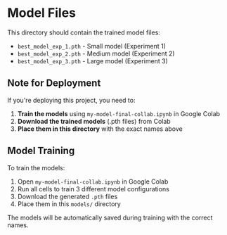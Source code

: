 # Model Files

This directory should contain the trained model files:

- `best_model_exp_1.pth` - Small model (Experiment 1)
- `best_model_exp_2.pth` - Medium model (Experiment 2) 
- `best_model_exp_3.pth` - Large model (Experiment 3)

## Note for Deployment

If you're deploying this project, you need to:

1. **Train the models** using `my-model-final-collab.ipynb` in Google Colab
2. **Download the trained models** (.pth files) from Colab
3. **Place them in this directory** with the exact names above

## Model Training

To train the models:

1. Open `my-model-final-collab.ipynb` in Google Colab
2. Run all cells to train 3 different model configurations
3. Download the generated `.pth` files
4. Place them in this `models/` directory

The models will be automatically saved during training with the correct names.
